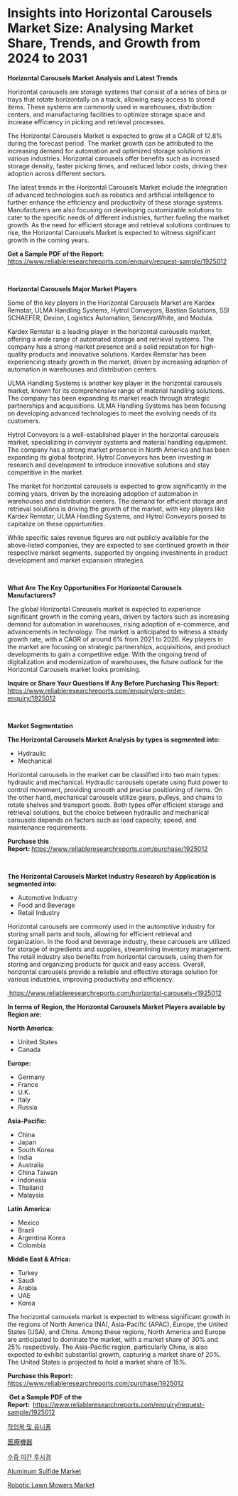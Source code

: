 <p><h1>Insights into Horizontal Carousels Market Size: Analysing Market Share, Trends, and Growth from 2024 to 2031</h1></p><p><strong>Horizontal Carousels Market Analysis and Latest Trends</strong></p>
<p><p>Horizontal carousels are storage systems that consist of a series of bins or trays that rotate horizontally on a track, allowing easy access to stored items. These systems are commonly used in warehouses, distribution centers, and manufacturing facilities to optimize storage space and increase efficiency in picking and retrieval processes.</p><p>The Horizontal Carousels Market is expected to grow at a CAGR of 12.8% during the forecast period. The market growth can be attributed to the increasing demand for automation and optimized storage solutions in various industries. Horizontal carousels offer benefits such as increased storage density, faster picking times, and reduced labor costs, driving their adoption across different sectors.</p><p>The latest trends in the Horizontal Carousels Market include the integration of advanced technologies such as robotics and artificial intelligence to further enhance the efficiency and productivity of these storage systems. Manufacturers are also focusing on developing customizable solutions to cater to the specific needs of different industries, further fueling the market growth. As the need for efficient storage and retrieval solutions continues to rise, the Horizontal Carousels Market is expected to witness significant growth in the coming years.</p></p>
<p><strong>Get a Sample PDF of the Report:&nbsp;</strong> <a href="https://www.reliableresearchreports.com/enquiry/request-sample/1925012">https://www.reliableresearchreports.com/enquiry/request-sample/1925012</a></p>
<p>&nbsp;</p>
<p><strong>Horizontal Carousels Major Market Players</strong></p>
<p><p>Some of the key players in the Horizontal Carousels Market are Kardex Remstar, ULMA Handling Systems, Hytrol Conveyors, Bastian Solutions, SSI SCHAEFER, Dexion, Logistics Automation, SencorpWhite, and Modula.</p><p>Kardex Remstar is a leading player in the horizontal carousels market, offering a wide range of automated storage and retrieval systems. The company has a strong market presence and a solid reputation for high-quality products and innovative solutions. Kardex Remstar has been experiencing steady growth in the market, driven by increasing adoption of automation in warehouses and distribution centers.</p><p>ULMA Handling Systems is another key player in the horizontal carousels market, known for its comprehensive range of material handling solutions. The company has been expanding its market reach through strategic partnerships and acquisitions. ULMA Handling Systems has been focusing on developing advanced technologies to meet the evolving needs of its customers.</p><p>Hytrol Conveyors is a well-established player in the horizontal carousels market, specializing in conveyor systems and material handling equipment. The company has a strong market presence in North America and has been expanding its global footprint. Hytrol Conveyors has been investing in research and development to introduce innovative solutions and stay competitive in the market.</p><p>The market for horizontal carousels is expected to grow significantly in the coming years, driven by the increasing adoption of automation in warehouses and distribution centers. The demand for efficient storage and retrieval solutions is driving the growth of the market, with key players like Kardex Remstar, ULMA Handling Systems, and Hytrol Conveyors poised to capitalize on these opportunities.</p><p>While specific sales revenue figures are not publicly available for the above-listed companies, they are expected to see continued growth in their respective market segments, supported by ongoing investments in product development and market expansion strategies.</p></p>
<p>&nbsp;</p>
<p><strong>What Are The Key Opportunities For Horizontal Carousels Manufacturers?</strong></p>
<p><p>The global Horizontal Carousels market is expected to experience significant growth in the coming years, driven by factors such as increasing demand for automation in warehouses, rising adoption of e-commerce, and advancements in technology. The market is anticipated to witness a steady growth rate, with a CAGR of around 6% from 2021 to 2026. Key players in the market are focusing on strategic partnerships, acquisitions, and product developments to gain a competitive edge. With the ongoing trend of digitalization and modernization of warehouses, the future outlook for the Horizontal Carousels market looks promising.</p></p>
<p><strong>Inquire or Share Your Questions If Any Before Purchasing This Report:</strong> <a href="https://www.reliableresearchreports.com/enquiry/pre-order-enquiry/1925012">https://www.reliableresearchreports.com/enquiry/pre-order-enquiry/1925012</a></p>
<p>&nbsp;</p>
<p><strong>Market Segmentation</strong></p>
<p><strong>The Horizontal Carousels Market Analysis by types is segmented into:</strong></p>
<p><ul><li>Hydraulic</li><li>Mechanical</li></ul></p>
<p><p>Horizontal carousels in the market can be classified into two main types: hydraulic and mechanical. Hydraulic carousels operate using fluid power to control movement, providing smooth and precise positioning of items. On the other hand, mechanical carousels utilize gears, pulleys, and chains to rotate shelves and transport goods. Both types offer efficient storage and retrieval solutions, but the choice between hydraulic and mechanical carousels depends on factors such as load capacity, speed, and maintenance requirements.</p></p>
<p><strong>Purchase this Report:&nbsp;</strong><a href="https://www.reliableresearchreports.com/purchase/1925012">https://www.reliableresearchreports.com/purchase/1925012</a></p>
<p>&nbsp;</p>
<p><strong>The Horizontal Carousels Market Industry Research by Application is segmented into:</strong></p>
<p><ul><li>Automotive Industry</li><li>Food and Beverage</li><li>Retail Industry</li></ul></p>
<p><p>Horizontal carousels are commonly used in the automotive industry for storing small parts and tools, allowing for efficient retrieval and organization. In the food and beverage industry, these carousels are utilized for storage of ingredients and supplies, streamlining inventory management. The retail industry also benefits from horizontal carousels, using them for storing and organizing products for quick and easy access. Overall, horizontal carousels provide a reliable and effective storage solution for various industries, improving productivity and efficiency.</p></p>
<p><a href="https://www.reliableresearchreports.com/horizontal-carousels-r1925012">&nbsp;https://www.reliableresearchreports.com/horizontal-carousels-r1925012</a></p>
<p><strong>In terms of Region, the Horizontal Carousels Market Players available by Region are:</strong></p>
<p>
    <p> <strong> North America: </strong>
        <ul>
            <li>United States</li>
            <li>Canada</li>
        </ul>
        </p> 
    <p> <strong> Europe: </strong>
        <ul>
            <li>Germany</li>
            <li>France</li>
            <li>U.K.</li>
            <li>Italy</li>
            <li>Russia</li>
        </ul>
        </p> 
    <p> <strong> Asia-Pacific: </strong>
        <ul>
            <li>China</li>
            <li>Japan</li>
            <li>South Korea</li>
            <li>India</li>
            <li>Australia</li>
            <li>China Taiwan</li>
            <li>Indonesia</li>
            <li>Thailand</li>
            <li>Malaysia</li>
        </ul>
        </p> 
    <p> <strong> Latin America: </strong>
        <ul>
            <li>Mexico</li>
            <li>Brazil</li>
            <li>Argentina Korea</li>
            <li>Colombia</li>
        </ul>
        </p> 
    <p> <strong> Middle East & Africa: </strong>
        <ul>
            <li>Turkey</li>
            <li>Saudi</li>
            <li>Arabia</li>
            <li>UAE</li>
            <li>Korea</li>
        </ul>
    </p>
    </p>
<p><p>The horizontal carousels market is expected to witness significant growth in the regions of North America (NA), Asia-Pacific (APAC), Europe, the United States (USA), and China. Among these regions, North America and Europe are anticipated to dominate the market, with a market share of 30% and 25% respectively. The Asia-Pacific region, particularly China, is also expected to exhibit substantial growth, capturing a market share of 20%. The United States is projected to hold a market share of 15%.</p></p>
<p><strong>Purchase this Report: </strong><a href="https://www.reliableresearchreports.com/purchase/1925012">https://www.reliableresearchreports.com/purchase/1925012</a></p>
<p>&nbsp;<strong>Get a Sample PDF of the Report:&nbsp;&nbsp;</strong><a href="https://www.reliableresearchreports.com/enquiry/request-sample/1925012">https://www.reliableresearchreports.com/enquiry/request-sample/1925012</a></p>
<p><strong></strong></p>
<p><p><a href="https://github.com/rsg307664904/Market-Research-Report-List-1/blob/main/195383619875.md">작업복 및 유니폼</a></p><p><a href="https://medium.com/@adalineconnelly2023/%E5%8C%BB%E7%99%82%E6%A9%9F%E5%99%A8%E5%B8%82%E5%A0%B4%E3%81%AE%E5%88%86%E6%9E%90%E3%81%A82024%E5%B9%B4%E3%81%8B%E3%82%892031%E5%B9%B4%E3%81%BE%E3%81%A7%E3%81%AE%E4%BA%88%E6%B8%AC%E3%82%B5%E3%82%A4%E3%82%BA-ddcbb787c37c">医療機器</a></p><p><a href="https://medium.com/@pepo3k/%EC%88%98%EC%A4%91-%EC%95%BC%EA%B0%84-%EC%8B%9C%EC%95%BC-%EC%8B%9C%EC%9E%A5-%EA%B7%9C%EB%AA%A8-%EC%8B%9C%EC%9E%A5-%EC%A0%84%EB%A7%9D-%EB%B0%8F-%EC%8B%9C%EC%9E%A5-%EC%98%88%EC%B8%A1-2024%EB%85%84%EB%B6%80%ED%84%B0-2031%EB%85%84%EA%B9%8C%EC%A7%80-6bca05a7ea86">수중 야간 투시경</a></p><p><a href="https://issuu.com/reportprime-2/docs/aluminum-sulfide-market-size-2030.pptx">Aluminum Sulfide Market</a></p><p><a href="https://github.com/josesg55/Market-Research-Report-List-2/blob/main/robotic-lawn-mowers-market.md">Robotic Lawn Mowers Market</a></p></p>